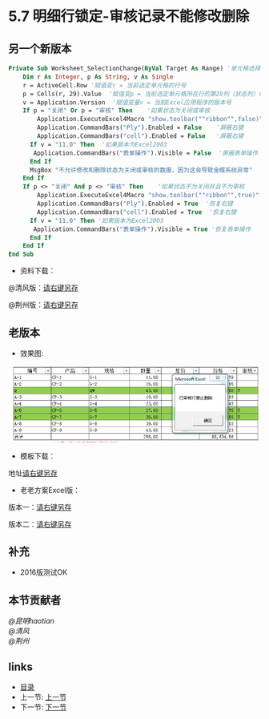 # 5.7 明细行锁定-审核记录不能修改删除
## 另一个新版本
```vb
Private Sub Worksheet_SelectionChange(ByVal Target As Range) '单元格选择事件
	Dim r As Integer, p As String, v As Single
	r = ActiveCell.Row '赋值变r = 当前选定单元格的行号
	p = Cells(r, 29).Value  '赋值变p = 当前选定单元格所在行的第29列（状态列）的单元格的值
	v = Application.Version  '赋值变量v = 当前Excel应用程序的版本号	
	If p = "关闭" Or p = "审核" Then    '如果状态为关闭或审核
	    Application.ExecuteExcel4Macro "show.toolbar(""ribbon"",false)" '屏蔽功能区
	    Application.CommandBars("Ply").Enabled = False    '屏蔽右键
	    Application.CommandBars("cell").Enabled = False   '屏蔽右键
	  If v = "11.0" Then  '如果版本为Excel2003
	   Application.CommandBars("表单操作").Visible = False  '屏蔽表单操作
	  End If
	  MsgBox "不允许修改和删除状态为关闭或审核的数据，因为这会导致金蝶系统异常"
	End If	
	If p <> "关闭" And p <> "审核" Then    '如果状态不为关闭并且不为审核
	    Application.ExecuteExcel4Macro "show.toolbar(""ribbon"",true)" '恢复功能区
	    Application.CommandBars("Ply").Enabled = True  '恢复右键
	    Application.CommandBars("cell").Enabled = True  '恢复右键
	  If v = "11.0" Then '如果版本为Excel2003
	   Application.CommandBars("表单操作").Visible = True '恢复表单操作
	  End If
	End If
End Sub
```

- 资料下载：

@清风版：[请右键另存](src/5.7.5.rar)

@荆州版：[请右键另存](src/5.7.6.rar)

## 老版本
- 效果图:

![](images/5.7.1.png?raw=true)

- 模板下载：

地址[请右键另存](files/5.7.2.rar)

- 老老方案Excel版：

版本一：[请右键另存](src/5.7.3.xls)

版本二：[请右键另存](src/5.7.4.xls)

## 补充
* 2016版测试OK

## 本节贡献者
*@昆明haotian*  
*@清风*  
*@荆州*  

## links
  * [目录](<preface.md>)
  * 上一节: [上一节](<05.6.md>)
  * 下一节: [下一节](<05.8.md>)

